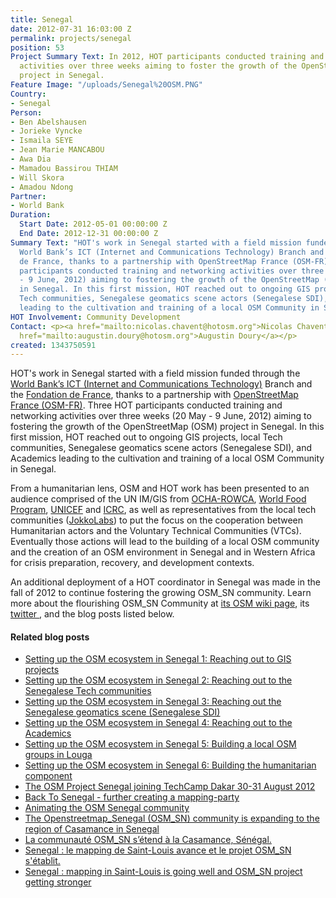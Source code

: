 ```yaml
---
title: Senegal
date: 2012-07-31 16:03:00 Z
permalink: projects/senegal
position: 53
Project Summary Text: In 2012, HOT participants conducted training and networking
  activities over three weeks aiming to foster the growth of the OpenStreetMap (OSM)
  project in Senegal.
Feature Image: "/uploads/Senegal%20OSM.PNG"
Country:
- Senegal
Person:
- Ben Abelshausen
- Jorieke Vyncke
- Ismaila SEYE
- Jean Marie MANCABOU
- Awa Dia
- Mamadou Bassirou THIAM
- Will Skora
- Amadou Ndong
Partner:
- World Bank
Duration:
  Start Date: 2012-05-01 00:00:00 Z
  End Date: 2012-12-31 00:00:00 Z
Summary Text: "HOT's work in Senegal started with a field mission funded through the
  World Bank’s ICT (Internet and Communications Technology) Branch and the Fondation
  de France, thanks to a partnership with OpenStreetMap France (OSM-FR). Three HOT
  participants conducted training and networking activities over three weeks (20 May
  - 9 June, 2012) aiming to fostering the growth of the OpenStreetMap (OSM) project
  in Senegal. In this first mission, HOT reached out to ongoing GIS projects, local
  Tech communities, Senegalese geomatics scene actors (Senegalese SDI), and Academics
  leading to the cultivation and training of a local OSM Community in Senegal.\n\n"
HOT Involvement: Community Development
Contact: <p><a href="mailto:nicolas.chavent@hotosm.org">Nicolas Chavent</a> <br><a
  href="mailto:augustin.doury@hotosm.org">Augustin Doury</a></p>
created: 1343750591
---
```


<p>HOT's work in Senegal started with a field mission funded through the <a href="http://www.worldbank.org/ict/">World Bank’s ICT (Internet and Communications Technology)</a> Branch and the <a href="http://www.fondationdefrance.org/">Fondation de France</a>, thanks to a partnership with <a href="http://openstreetmap.fr/">OpenStreetMap France (OSM-FR)</a>. Three HOT participants conducted training and networking activities over three weeks (20 May - 9 June, 2012) aiming to fostering the growth of the OpenStreetMap (OSM) project in Senegal. In this first mission, HOT reached out to ongoing GIS projects, local Tech communities, Senegalese geomatics scene actors (Senegalese SDI), and Academics leading to the cultivation and training of a local OSM Community in Senegal. <!--break--></p><p>From a humanitarian lens, OSM and HOT work has been presented to an audience comprised of the UN IM/GIS from <a href="http://ochaonline.un.org/Default.aspx?alias=ochaonline.un.org/rowca">OCHA-ROWCA</a>, <a href="http://www.wfp.org/countries/senegal">World Food Program</a>, <a href="http://www.unicef.org/infobycountry/senegal.html">UNICEF</a> and <a href="http://www.icrc.org/eng/where-we-work/africa/senegal/index.jsp">ICRC</a>, as well as representatives from the local tech communities (<a href="http://www.jokkolabs.net/">JokkoLabs</a>) to put the focus on the cooperation between Humanitarian actors and the Voluntary Technical Communities (VTCs). Eventually those actions will lead to the building of a local OSM community and the creation of an OSM environment in Senegal and in Western Africa for crisis preparation, recovery, and development contexts.</p><p>An additional deployment of a HOT coordinator in Senegal was made in the fall of 2012 to continue fostering the growing OSM_SN community. Learn more about the flourishing OSM_SN Community at <a href="http://wiki.openstreetmap.org/wiki/Senegal"> its OSM wiki page</a>, its <a href="https://twitter.com/OpenStreetMapSn">twitter </a>, and the blog posts listed below.</p><h4>Related blog posts</h4><ul><li><a href="http://hot.openstreetmap.org/updates/2012-07-31_setting_up_the_osm_ecosystem_in_senegal_1_reaching_out_to_gis_projects">Setting up the OSM ecosystem in Senegal 1: Reaching out to GIS projects</a></li><li><a href="http://hot.openstreetmap.org/updates/2012-08-06_setting_up_the_osm_ecosystem_in_senegal_2_reaching_out_to_the_senegalese_tech_com">Setting up the OSM ecosystem in Senegal 2: Reaching out to the Senegalese Tech communities</a></li><li><a href="http://hot.openstreetmap.org/updates/2012-08-08_setting_up_the_osm_ecosystem_in_senegal_3_reaching_out_the_senegalese_geomatics_s">Setting up the OSM ecosystem in Senegal 3: Reaching out the Senegalese geomatics scene (Senegalese SDI)</a></li><li><a href="http://hot.openstreetmap.org/updates/2012-08-11_setting_up_the_osm_ecosystem_in_senegal_4_reaching_out_to_the_academics">Setting up the OSM ecosystem in Senegal 4: Reaching out to the Academics</a></li><li><a href="http://hot.openstreetmap.org/updates/2012-08-14_setting_up_the_osm_ecosystem_in_senegal_5_building_a_local_osm_groups_in_louga">Setting up the OSM ecosystem in Senegal 5: Building a local OSM groups in Louga</a></li><li><a href="http://hot.openstreetmap.org/updates/2012-08-16_setting_up_the_osm_ecosystem_in_senegal_6_building_the_humanitarian_component">Setting up the OSM ecosystem in Senegal 6: Building the humanitarian component</a></li><li><a href="http://hot.openstreetmap.org/updates/2012-08-28_the_osm_project_senegal_joining_tech_camp_dakar_30_31_august_2012">The OSM Project Senegal joining TechCamp Dakar 30-31 August 2012</a></li><li><a href="http://hot.openstreetmap.org/updates/2013-01-09_back_to_senegal_further_creating_a_mapping_community">Back To Senegal - further creating a mapping-party</a></li><li><a href="http://hot.openstreetmap.org/updates/2013-01-15_animating_the_osm_senegal_community">Animating the OSM Senegal community</a></li><li><a href="http://hot.openstreetmap.org/updates/2013-01-31_the_openstreetmap_senegal_osm_sn_community_is_expanding_to_the_region_of_casamanc">The Openstreetmap_Senegal (OSM_SN) community is expanding to the region of Casamance in Senegal</a></li><li><a href="http://hot.openstreetmap.org/updates/2013-01-31_la_communaut%C3%A9_osm_sn_s%E2%80%99%C3%A9tend_%C3%A0_la_casamance_s%C3%A9n%C3%A9gal">La communauté OSM_SN s’étend à la Casamance, Sénégal.</a></li><li><a href="http://hot.openstreetmap.org/updates/2013-02-22_le_mapping_de_saint_louis_avance_et_le_projet_osm_sn_s%C3%A9tablit">Senegal : le mapping de Saint-Louis avance et le projet OSM_SN s'établit.</a></li><li><a href="http://hot.openstreetmap.org/updates/2013-02-22_senegal_mapping_in_saint_louis_is_going_well_and_osm_sn_project_getting_stronger">Senegal : mapping in Saint-Louis is going well and OSM_SN project getting stronger </a></li></ul>
